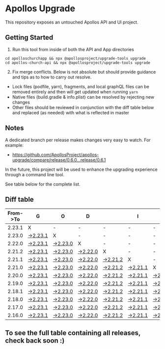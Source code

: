 # Apollos Upgrade

This repository exposes an untouched Apollos API and UI project.

## Getting Started

1. Run this tool from inside of both the API and App directories

```
cd apolloschurchapp && npx @apollosproject/upgrade-tools upgrade
cd apollos-church-api && npx @apollosproject/upgrade-tools upgrade
```

2. Fix merge conflicts. Below is not absolute but should provide guidance and tips as to how to carry out resolve.
* Lock files (podfile, yarn), fragments, and local graphQL files can be removed entirely and then will get updated when running `yarn`
* Native files (build.gradle & info.plist) can be resolved by rejecting new changes
* Other files should be reviewed in conjunction with the diff table below and replaced (as needed) with what is reflected in master

## Notes

A dedicated branch per release makes changes very easy
to watch. For example:

* https://github.com/ApollosProject/apollos-upgrade/compare/release/0.6.0...release/0.6.1

In the future, this project will be used to enhance the upgrading experience through a command line tool.

See table below for the complete list.

## Diff table

| From->To | G                                                                                                    | O                                                                                                    | D                                                                                                    |                                                                                                      | I                                                                                                    | S                                                                                                    |                                                                                                      | G                                                                                                    | O                                                                                                    | O                                                                                                    | D                                                                                                    | !   |
| -------- | ---------------------------------------------------------------------------------------------------- | ---------------------------------------------------------------------------------------------------- | ---------------------------------------------------------------------------------------------------- | ---------------------------------------------------------------------------------------------------- | ---------------------------------------------------------------------------------------------------- | ---------------------------------------------------------------------------------------------------- | ---------------------------------------------------------------------------------------------------- | ---------------------------------------------------------------------------------------------------- | ---------------------------------------------------------------------------------------------------- | ---------------------------------------------------------------------------------------------------- | ---------------------------------------------------------------------------------------------------- | --- |
| 2.23.1   | X                                                                                                    | -                                                                                                    | -                                                                                                    | -                                                                                                    | -                                                                                                    | -                                                                                                    | -                                                                                                    | -                                                                                                    | -                                                                                                    | -                                                                                                    | -                                                                                                    | -   |
| 2.23.0   | [->2.23.1](https://github.com/ApollosProject/apollos-upgrade/compare/release/2.23.0..release/2.23.1) | X                                                                                                    | -                                                                                                    | -                                                                                                    | -                                                                                                    | -                                                                                                    | -                                                                                                    | -                                                                                                    | -                                                                                                    | -                                                                                                    | -                                                                                                    | -   |
| 2.22.0   | [->2.23.1](https://github.com/ApollosProject/apollos-upgrade/compare/release/2.22.0..release/2.23.1) | [->2.23.0](https://github.com/ApollosProject/apollos-upgrade/compare/release/2.22.0..release/2.23.0) | X                                                                                                    | -                                                                                                    | -                                                                                                    | -                                                                                                    | -                                                                                                    | -                                                                                                    | -                                                                                                    | -                                                                                                    | -                                                                                                    | -   |
| 2.21.2   | [->2.23.1](https://github.com/ApollosProject/apollos-upgrade/compare/release/2.21.2..release/2.23.1) | [->2.23.0](https://github.com/ApollosProject/apollos-upgrade/compare/release/2.21.2..release/2.23.0) | [->2.22.0](https://github.com/ApollosProject/apollos-upgrade/compare/release/2.21.2..release/2.22.0) | X                                                                                                    | -                                                                                                    | -                                                                                                    | -                                                                                                    | -                                                                                                    | -                                                                                                    | -                                                                                                    | -                                                                                                    | -   |
| 2.21.1   | [->2.23.1](https://github.com/ApollosProject/apollos-upgrade/compare/release/2.21.1..release/2.23.1) | [->2.23.0](https://github.com/ApollosProject/apollos-upgrade/compare/release/2.21.1..release/2.23.0) | [->2.22.0](https://github.com/ApollosProject/apollos-upgrade/compare/release/2.21.1..release/2.22.0) | [->2.21.2](https://github.com/ApollosProject/apollos-upgrade/compare/release/2.21.1..release/2.21.2) | X                                                                                                    | -                                                                                                    | -                                                                                                    | -                                                                                                    | -                                                                                                    | -                                                                                                    | -                                                                                                    | -   |
| 2.21.0   | [->2.23.1](https://github.com/ApollosProject/apollos-upgrade/compare/release/2.21.0..release/2.23.1) | [->2.23.0](https://github.com/ApollosProject/apollos-upgrade/compare/release/2.21.0..release/2.23.0) | [->2.22.0](https://github.com/ApollosProject/apollos-upgrade/compare/release/2.21.0..release/2.22.0) | [->2.21.2](https://github.com/ApollosProject/apollos-upgrade/compare/release/2.21.0..release/2.21.2) | [->2.21.1](https://github.com/ApollosProject/apollos-upgrade/compare/release/2.21.0..release/2.21.1) | X                                                                                                    | -                                                                                                    | -                                                                                                    | -                                                                                                    | -                                                                                                    | -                                                                                                    | -   |
| 2.20.0   | [->2.23.1](https://github.com/ApollosProject/apollos-upgrade/compare/release/2.20.0..release/2.23.1) | [->2.23.0](https://github.com/ApollosProject/apollos-upgrade/compare/release/2.20.0..release/2.23.0) | [->2.22.0](https://github.com/ApollosProject/apollos-upgrade/compare/release/2.20.0..release/2.22.0) | [->2.21.2](https://github.com/ApollosProject/apollos-upgrade/compare/release/2.20.0..release/2.21.2) | [->2.21.1](https://github.com/ApollosProject/apollos-upgrade/compare/release/2.20.0..release/2.21.1) | [->2.21.0](https://github.com/ApollosProject/apollos-upgrade/compare/release/2.20.0..release/2.21.0) | X                                                                                                    | -                                                                                                    | -                                                                                                    | -                                                                                                    | -                                                                                                    | -   |
| 2.19.0   | [->2.23.1](https://github.com/ApollosProject/apollos-upgrade/compare/release/2.19.0..release/2.23.1) | [->2.23.0](https://github.com/ApollosProject/apollos-upgrade/compare/release/2.19.0..release/2.23.0) | [->2.22.0](https://github.com/ApollosProject/apollos-upgrade/compare/release/2.19.0..release/2.22.0) | [->2.21.2](https://github.com/ApollosProject/apollos-upgrade/compare/release/2.19.0..release/2.21.2) | [->2.21.1](https://github.com/ApollosProject/apollos-upgrade/compare/release/2.19.0..release/2.21.1) | [->2.21.0](https://github.com/ApollosProject/apollos-upgrade/compare/release/2.19.0..release/2.21.0) | [->2.20.0](https://github.com/ApollosProject/apollos-upgrade/compare/release/2.19.0..release/2.20.0) | X                                                                                                    | -                                                                                                    | -                                                                                                    | -                                                                                                    | -   |
| 2.18.1   | [->2.23.1](https://github.com/ApollosProject/apollos-upgrade/compare/release/2.18.1..release/2.23.1) | [->2.23.0](https://github.com/ApollosProject/apollos-upgrade/compare/release/2.18.1..release/2.23.0) | [->2.22.0](https://github.com/ApollosProject/apollos-upgrade/compare/release/2.18.1..release/2.22.0) | [->2.21.2](https://github.com/ApollosProject/apollos-upgrade/compare/release/2.18.1..release/2.21.2) | [->2.21.1](https://github.com/ApollosProject/apollos-upgrade/compare/release/2.18.1..release/2.21.1) | [->2.21.0](https://github.com/ApollosProject/apollos-upgrade/compare/release/2.18.1..release/2.21.0) | [->2.20.0](https://github.com/ApollosProject/apollos-upgrade/compare/release/2.18.1..release/2.20.0) | [->2.19.0](https://github.com/ApollosProject/apollos-upgrade/compare/release/2.18.1..release/2.19.0) | X                                                                                                    | -                                                                                                    | -                                                                                                    | -   |
| 2.18.0   | [->2.23.1](https://github.com/ApollosProject/apollos-upgrade/compare/release/2.18.0..release/2.23.1) | [->2.23.0](https://github.com/ApollosProject/apollos-upgrade/compare/release/2.18.0..release/2.23.0) | [->2.22.0](https://github.com/ApollosProject/apollos-upgrade/compare/release/2.18.0..release/2.22.0) | [->2.21.2](https://github.com/ApollosProject/apollos-upgrade/compare/release/2.18.0..release/2.21.2) | [->2.21.1](https://github.com/ApollosProject/apollos-upgrade/compare/release/2.18.0..release/2.21.1) | [->2.21.0](https://github.com/ApollosProject/apollos-upgrade/compare/release/2.18.0..release/2.21.0) | [->2.20.0](https://github.com/ApollosProject/apollos-upgrade/compare/release/2.18.0..release/2.20.0) | [->2.19.0](https://github.com/ApollosProject/apollos-upgrade/compare/release/2.18.0..release/2.19.0) | [->2.18.1](https://github.com/ApollosProject/apollos-upgrade/compare/release/2.18.0..release/2.18.1) | X                                                                                                    | -                                                                                                    | -   |
| 2.17.0   | [->2.23.1](https://github.com/ApollosProject/apollos-upgrade/compare/release/2.17.0..release/2.23.1) | [->2.23.0](https://github.com/ApollosProject/apollos-upgrade/compare/release/2.17.0..release/2.23.0) | [->2.22.0](https://github.com/ApollosProject/apollos-upgrade/compare/release/2.17.0..release/2.22.0) | [->2.21.2](https://github.com/ApollosProject/apollos-upgrade/compare/release/2.17.0..release/2.21.2) | [->2.21.1](https://github.com/ApollosProject/apollos-upgrade/compare/release/2.17.0..release/2.21.1) | [->2.21.0](https://github.com/ApollosProject/apollos-upgrade/compare/release/2.17.0..release/2.21.0) | [->2.20.0](https://github.com/ApollosProject/apollos-upgrade/compare/release/2.17.0..release/2.20.0) | [->2.19.0](https://github.com/ApollosProject/apollos-upgrade/compare/release/2.17.0..release/2.19.0) | [->2.18.1](https://github.com/ApollosProject/apollos-upgrade/compare/release/2.17.0..release/2.18.1) | [->2.18.0](https://github.com/ApollosProject/apollos-upgrade/compare/release/2.17.0..release/2.18.0) | X                                                                                                    | -   |
| 2.16.0   | [->2.23.1](https://github.com/ApollosProject/apollos-upgrade/compare/release/2.16.0..release/2.23.1) | [->2.23.0](https://github.com/ApollosProject/apollos-upgrade/compare/release/2.16.0..release/2.23.0) | [->2.22.0](https://github.com/ApollosProject/apollos-upgrade/compare/release/2.16.0..release/2.22.0) | [->2.21.2](https://github.com/ApollosProject/apollos-upgrade/compare/release/2.16.0..release/2.21.2) | [->2.21.1](https://github.com/ApollosProject/apollos-upgrade/compare/release/2.16.0..release/2.21.1) | [->2.21.0](https://github.com/ApollosProject/apollos-upgrade/compare/release/2.16.0..release/2.21.0) | [->2.20.0](https://github.com/ApollosProject/apollos-upgrade/compare/release/2.16.0..release/2.20.0) | [->2.19.0](https://github.com/ApollosProject/apollos-upgrade/compare/release/2.16.0..release/2.19.0) | [->2.18.1](https://github.com/ApollosProject/apollos-upgrade/compare/release/2.16.0..release/2.18.1) | [->2.18.0](https://github.com/ApollosProject/apollos-upgrade/compare/release/2.16.0..release/2.18.0) | [->2.17.0](https://github.com/ApollosProject/apollos-upgrade/compare/release/2.16.0..release/2.17.0) | X   |

## To see the full table containing all releases, check back soon :)
